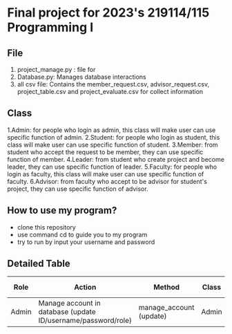 # Final project for 2023's 219114/115 Programming I
## File
  1. project_manage.py : file for
  2. Database.py: Manages database interactions
  3. all csv file: Contains the member_request.csv, advisor_request.csv, project_table.csv and project_evaluate.csv for collect information

## Class
  1.Admin: for people who login as admin, this class will make user can use specific function of admin.
  2.Student: for people who login as student, this class will make user can use specific function of student.
  3.Member: from student who accept the request to be member, they can use specific function of member.
  4.Leader: from student who create project and become leader, they can use specific function of leader.
  5.Faculty: for people  who login as faculty, this class will make user can use specific function of faculty.
  6.Advisor: from faculty who accept to be advisor for student's project, they can use specific function of advisor.

## How to use my program?
- clone this repository
- use command cd to guide you to my program
- try to run by input your username and password

## Detailed Table
 |     Role        |      Action     |      Method     |      Class      | Completion percentage  |
 | --------------- | --------------- | --------------- | --------------- | ---------------------- | 
 | Admin           |Manage account in database (update ID/username/password/role) | manage_account (update) | Admin | 100%
 

